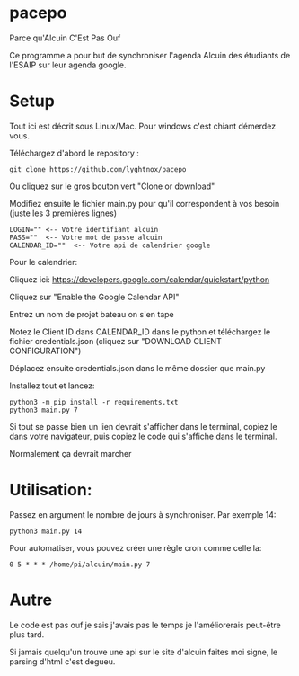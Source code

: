 # pacepo
Parce qu'Alcuin C'Est Pas Ouf

Ce programme a pour but de synchroniser l'agenda Alcuin des étudiants de l'ESAIP sur leur agenda google.

# Setup

Tout ici est décrit sous Linux/Mac. Pour windows c'est chiant démerdez vous.

Téléchargez d'abord le repository :
```
git clone https://github.com/lyghtnox/pacepo
```
Ou cliquez sur le gros bouton vert "Clone or download"

Modifiez ensuite le fichier main.py pour qu'il correspondent à vos besoin (juste les 3 premières lignes)
```
LOGIN="" <-- Votre identifiant alcuin 
PASS=""  <-- Votre mot de passe alcuin
CALENDAR_ID=""  <-- Votre api de calendrier google
```
Pour le calendrier:

Cliquez ici: https://developers.google.com/calendar/quickstart/python

Cliquez sur "Enable the Google Calendar API"

Entrez un nom de projet bateau on s'en tape

Notez le Client ID dans CALENDAR_ID dans le python et téléchargez le fichier credentials.json (cliquez sur "DOWNLOAD CLIENT CONFIGURATION")

Déplacez ensuite credentials.json dans le même dossier que main.py

Installez tout et lancez:
```
python3 -m pip install -r requirements.txt
python3 main.py 7
```
Si tout se passe bien un lien devrait s'afficher dans le terminal, copiez le dans votre navigateur, puis copiez le code qui s'affiche dans le terminal.

Normalement ça devrait marcher

# Utilisation:

Passez en argument le nombre de jours à synchroniser. Par exemple 14:
```
python3 main.py 14
```
Pour automatiser, vous pouvez créer une règle cron comme celle la:
```
0 5 * * * /home/pi/alcuin/main.py 7
```

# Autre
Le code est pas ouf je sais j'avais pas le temps je l'améliorerais peut-être plus tard.

Si jamais quelqu'un trouve une api sur le site d'alcuin faites moi signe, le parsing d'html c'est degueu.
